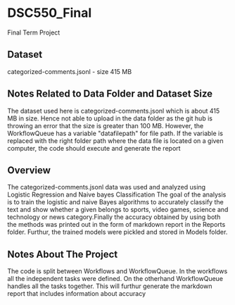 # DSC550_Final
Final Term Project

## Dataset

categorized-comments.jsonl - size 415 MB

## Notes Related to Data Folder and Dataset Size

The dataset used here is categorized-comments.jsonl which is about 415 MB in size. Hence not able to upload in the data folder
as the git hub is throwing an error that the size is greater than 100 MB. However, the WorkflowQueue has a variable "datafilepath" for file path. If the variable is replaced with the right folder path where the data file is located on a given computer, the code should execute and generate the report

## Overview

The categorized-comments.jsonl data was used and analyzed using Logistic Regression and Naive bayes Classification
The goal of the analysis is to train the logistic and naive Bayes algorithms to accurately classify the text and show whether 
a given belongs to sports, video games, science and technology or news category.Finally the accuracy obtained by using both the methods was printed out in the form of markdown report in the Reports folder. Furthur, the trained models were pickled and stored in Models folder.

## Notes About The Project

The code is split between Workflows and WorkflowQueue. In the workflows all the independent tasks were defined. 
On the otherhand WorkflowQueue handles all the tasks together. This will furthur generate the markdown report that
includes information about accuracy
